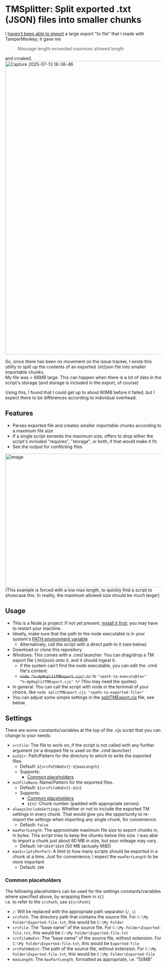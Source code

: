 # TMSplitter: Split exported .txt (JSON) files into smaller chunks
I [haven't been able to import](https://github.com/Tampermonkey/tampermonkey/issues/2492) a large export "to file" that I made with TamperMonkey; it gave me
> Message length exceeded maximum allowed length

and croaked.
<img width="1920" height="940" alt="Capture 2025-07-13 16-36-46" src="https://github.com/user-attachments/assets/1309d98d-9569-481f-a11f-3767d155cb28" />

So, since there has been no movement on the issue tracker, I wrote this utility to split up the contents of an exported .txt/json file into smaller importable chunks.  
My file was > 66MB large. This can happen when there is a lot of data in the script's storage (and storage is included in the export, of course)

Using this, I found that I could get up to about 60MB before it failed, but I expect there to be differences according to individual overhead.

## Features
- Parses exported file and creates smaller importable chunks according to a maximum file size
- If a single script exceeds the maximum size, offers to drop either the script's included "requires", "storage", or both, if that would make it fit.
- See the output for conflicting files

<img width="818" height="428" alt="image" src="https://github.com/user-attachments/assets/b8d5c256-cc7b-4074-affb-6ba4ff333497" />
(This example is forced with a low max length, to quickly find a script to showcase this. In reality, the maximum allowed size should be much larger)

## Usage
- This is a Node.js project: If not yet present, [install it first](https://nodejs.org/en/download); you may have to restart your machine.
- Ideally, make sure that the path to the node executable is in your system's [PATH environment variable](https://www3.ntu.edu.sg/home/ehchua/programming/howto/Environment_Variables.html)
  - Alternatively, call the script with a direct path to it (see below)
- Download or clone this repository
- Windows: This comes with a .cmd launcher. You can drag/drop a TM export file (.txt/json) onto it, and it should ingest it.
  - if the system can't find the node executable, you can edit the .cmd file's content:
  - ~~`node "%~dp0splitTMExport.cjs" %*`~~ to `"<path-to-executable>" "%~dp0splitTMExport.cjs" %*` (You may need the quotes)
- In general: You can call the script with node in the terminal of your choice, like `node splitTMExport.cjs "<path-to-exported-file>"`
- You can adjust some simple settings in the [splitTMExport.cjs](https://github.com/Black-Platypus/TMSplitter/blob/main/splitTMExport.cjs#L9) file, see below.

## Settings
There are some constants/variables at the top of the .cjs script that you can change to your needs:
- `srcFile`: The file to work on, if the script is not called with any further argument (or a dropped file is used on the .cmd launcher)
- `outDir`: Path/Pattern for the directory to which to write the exported files.
  - Default: `${srcPathNoExt}-${maxLength}`
  - Supports:
    - [Common placeholders](#common-placeholders)
- `outFileBase`: Name/Pattern for the exported files.
  - Default: `${srcFileNoExt}-${n}`
  - Supports:
    - [Common placeholders](#common-placeholders)
    - `${n}`: Chunk number (padded with appropriate zeroes)
- `alwaysIncludeSettings`: Whether or not to include the exported TM settings in every chunk. That would give you the opportunity to re-import the settings when importing any single chunk, for convenience.
  - Default: `false`
- `maxPartLength`: The approximate maximum file size to export chunks in, in bytes. This script tries to keep the chunks below this size. I was able to import a chunk just about 60 MB in size, but your mileage may vary.
  - Default: `50*1024*1024` (50 MB (actually MiB))
- `maxScriptsPerPart`: A limit to how many scripts should be exported in a chunk at a time. Just for convenience; I expect the `maxPartLength` to be more important
  - Default: `200`

### Common placeholders
The following placeholders can be used for the settings constants/variables where specified above, by wrapping them in `${}`  
  i.e. to refer to the `srcPath`, use `${srcPath}`
- `/`: Will be replaced with the appropriate path separator (`/`, `\`)
- `srcPath`: The directory path that contains the source file. For `C:\My Folder\Exported-file.txt`, this would be `C:\My Folder`
- `srcFile`: The "base name" of the source file. For `C:\My Folder\Exported-file.txt`, this would be `C:\My Folder\Exported-file.txt`
- `srcFileNoExt`: The "base name" of the source file, without extension. For `C:\My Folder\Exported-file.txt`, this would be `Exported-file`
- `srcPathNoExt`: The path of the source file, without extension. For `C:\My Folder\Exported-file.txt`, this would be `C:\My Folder\Exported-file`
- `maxLength`: The `maxPartLength`, formatted as appropriate, i.e. "50MB"

